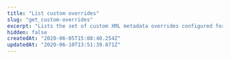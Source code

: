 ```yaml
---
title: "List custom overrides"
slug: "get_custom-overrides"
excerpt: "Lists the set of custom XML metadata overrides configured for you by Akamai representatives. Referencing the relevant `overrideId` from a [Rule.customOverride](#efe4941f) object makes the custom XML append to the rest of the metadata XML defined by the rule tree, typically to restore state. See [Custom behaviors and overrides](doc:custom-behaviors-and-overrides) for guidance on custom overrides."
hidden: false
createdAt: "2020-06-05T15:08:40.254Z"
updatedAt: "2020-06-10T13:51:39.871Z"
---
```

